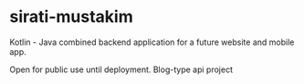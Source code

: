 # sirati-mustakim

Kotlin - Java combined backend application for a future website and mobile app.

Open for public use until deployment.
Blog-type api project 
